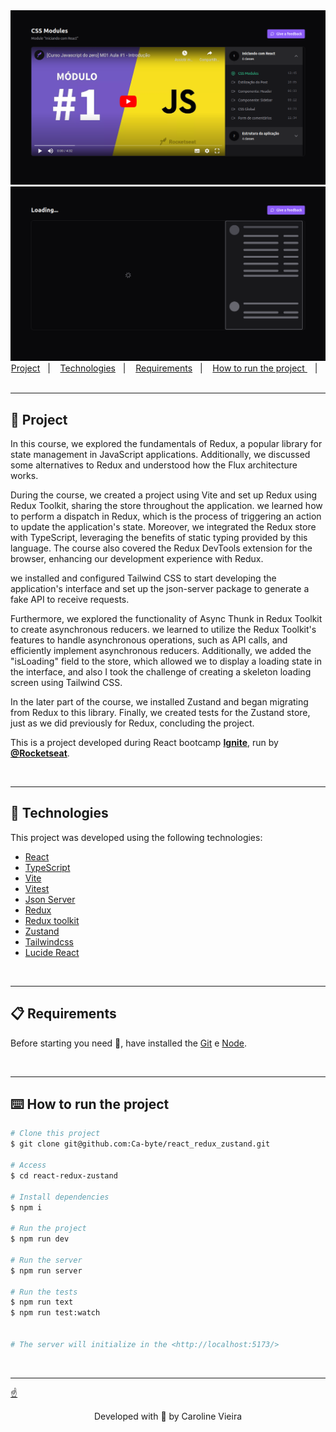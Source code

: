 <div style="text-align: center;">
  <img alt="" src="./public/redux-zustand-cover.png" width="700px">
  <img alt="" src="./public/redux-zustand-skeleton-loading.png" width="700px">   
</div>

<div style="text-align: center;">
  <a href="#memo-project">Project</a>&nbsp;&nbsp;&nbsp;|&nbsp;&nbsp;&nbsp;
  <a href="#rocket-technologies">Technologies</a>&nbsp;&nbsp;&nbsp;|&nbsp;&nbsp;&nbsp;
  <a href="#clipboard-requirements">Requirements</a>&nbsp;&nbsp;&nbsp;|&nbsp;&nbsp;&nbsp;
  <a href="#keyboard-how-to-run-the-project ">How to run the project </a>&nbsp;&nbsp;&nbsp;|&nbsp;&nbsp;&nbsp;
</div>
<br>

---

## :memo: Project 

In this course, we explored the fundamentals of Redux, a popular library for state management in JavaScript applications. Additionally, we discussed some alternatives to Redux and understood how the Flux architecture works.

During the course, we created a project using Vite and set up Redux using Redux Toolkit, sharing the store throughout the application. we learned how to perform a dispatch in Redux, which is the process of triggering an action to update the application's state. Moreover, we integrated the Redux store with TypeScript, leveraging the benefits of static typing provided by this language. The course also covered the Redux DevTools extension for the browser, enhancing our development experience with Redux.

we installed and configured Tailwind CSS to start developing the application's interface and set up the json-server package to generate a fake API to receive requests.

Furthermore, we explored the functionality of Async Thunk in Redux Toolkit to create asynchronous reducers. we learned to utilize the Redux Toolkit's features to handle asynchronous operations, such as API calls, and efficiently implement asynchronous reducers. Additionally, we added the "isLoading" field to the store, which allowed we to display a loading state in the interface, and also I took the challenge of creating a skeleton loading screen using Tailwind CSS.

In the later part of the course, we installed Zustand and began migrating from Redux to this library. Finally, we created tests for the Zustand store, just as we did previously for Redux, concluding the project.



This is a project developed during React bootcamp **[Ignite](https://github.com/Rocketseat)**, run by **[@Rocketseat](https://github.com/Rocketseat)**.

<br>

---

## :rocket: Technologies ##

This project was developed using the following technologies:

- [React](https://pt-br.reactjs.org/)
- [TypeScript](https://www.typescriptlang.org/)
- [Vite](https://vitejs.dev/)
- [Vitest](https://vitest.dev/)
- [Json Server](https://www.npmjs.com/package/json-server)
- [Redux](https://redux.js.org/)
- [Redux toolkit](https://redux-toolkit.js.org/)
- [Zustand](https://github.com/pmndrs/zustand)
- [Tailwindcss](https://tailwindcss.com/)
- [Lucide React](https://lucide.dev/guide/packages/lucide-react)

<br>

---

## :clipboard: Requirements

Before starting you need :checkered_flag:, have installed the [Git](https://git-scm.com) e [Node](https://nodejs.org/en/).

<br>

---
## :keyboard: How to run the project ##

```bash
# Clone this project
$ git clone git@github.com:Ca-byte/react_redux_zustand.git

# Access
$ cd react-redux-zustand

# Install dependencies
$ npm i

# Run the project
$ npm run dev

# Run the server
$ npm run server

# Run the tests
$ npm run text 
$ npm run test:watch


# The server will initialize in the <http://localhost:5173/>

```
<br>

---

<a href="#top">☝</a>

<p style="text-align: center;">Developed with 💜 by Caroline Vieira</p>

